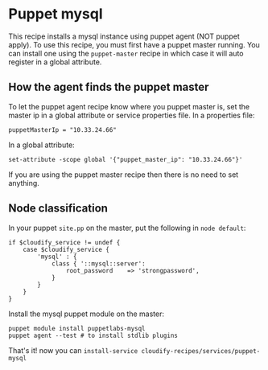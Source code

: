# Puppet mysql
This recipe installs a mysql instance using puppet agent (NOT puppet apply).
To use this recipe, you must first have a puppet master running. You can install one using the `puppet-master` recipe in which case it will auto register in a global attribute.

## How the agent finds the puppet master
To let the puppet agent recipe know where you puppet master is, set the master ip in a global attribute or service properties file.
In a properties file:

    puppetMasterIp = "10.33.24.66"

In a global attribute:

    set-attribute -scope global '{"puppet_master_ip": "10.33.24.66"}'

If you are using the puppet master recipe then there is no need to set anything.

## Node classification
In your puppet `site.pp` on the master, put the following in `node default`:
    
    if $cloudify_service != undef { 
        case $cloudify_service {
            'mysql' : {
                class { '::mysql::server':
                    root_password    => 'strongpassword',
                }
            }
        }
    }

Install the mysql puppet module on the master:

    puppet module install puppetlabs-mysql
    puppet agent --test # to install stdlib plugins

That's it! now you can `install-service cloudify-recipes/services/puppet-mysql`
